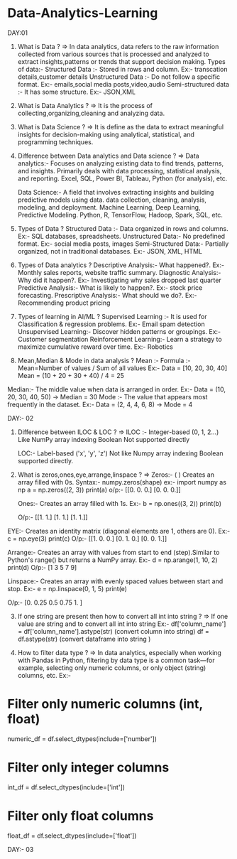 # Data-Analytics-Learning
DAY:01 
1) What is Data  ? 
=> In data analytics, data refers to the raw information collected from   various sources that is processed and analyzed to extract  insights,patterns or trends that support decision making.
 Types of data:-
Structured Data :- Stored in rows and column. Ex:- transcation details,customer details
Unstructured Data :- Do not follow a specific format. Ex:- emails,social media posts,video,audio
Semi-structured data :- It has some structure. Ex:- JSON,XML

2) What is Data Analytics ?
=>  It is the process of collecting,organizing,cleaning and analyzing data.
3) What is Data Science ?
=>  It is define as the data to extract meaningful insights for decision-making using analytical, statistical, and programming techniques.

4) Difference between Data analytics and Data science ?
=>         Data analytics:- 
   Focuses on analyzing existing data to find trends, patterns, and insights.
   Primarily deals with data processing, statistical analysis, and reporting.
   Excel, SQL, Power BI, Tableau, Python (for analysis), etc.

    Data Science:-
  A field that involves extracting insights and building predictive models using data. 
   data collection, cleaning, analysis, modeling, and deployment.
   Machine Learning, Deep Learning, Predictive Modeling.
    Python, R, TensorFlow, Hadoop, Spark, SQL, etc.

5) Types of Data ?
 Structured Data :- Data organized in rows and columns. Ex:- SQL databases, spreadsheets.
Unstructured Data:- No predefined format. Ex:- social media posts, images
Semi-Structured Data:- Partially organized, not in traditional databases. Ex:- JSON, XML, HTML

6) Types of Data analytics ?
 Descriptive Analysis:- What happened?. Ex:- Monthly sales reports, website traffic summary.
 Diagnostic Analysis:- Why did it happen?. Ex:- Investigating why sales dropped last quarter
 Predictive Analysis:- What is likely to happen?. Ex:- stock price forecasting.
 Prescriptive Analysis:- What should we do?. Ex:- Recommending product pricing

7) Types of learning in AI/ML ?
Supervised Learning :- It is used for Classification & regression problems. Ex:- Email spam detection 
Unsupervised Learning:- Discover hidden patterns or groupings. Ex:- Customer segmentation
 Reinforcement Learning:- Learn a strategy to maximize cumulative reward over time. Ex:- Robotics 

8) Mean,Median & Mode in data analysis ?
Mean :- 
    Formula :- Mean=Number of values / Sum of all values​ 
     Ex:- Data = [10, 20, 30, 40]
            Mean = (10 + 20 + 30 + 40) / 4 = 25


Median:- 
           The middle value when data is arranged in order. Ex:-
                    Data = (10, 20, 30, 40, 50) → Median = 30
Mode :- 
                The value that appears most frequently in the dataset.
                 Ex:- Data = (2, 4, 4, 6, 8) → Mode = 4

DAY:- 02

1) Difference between ILOC & LOC ?
=>    ILOC :- 
Integer-based (0, 1, 2...)
Like NumPy array indexing
Boolean Not supported directly

    LOC:-
Label-based ('x', 'y', 'z')
Not like Numpy array indexing
Boolean supported directly.

2) What is zeros,ones,eye,arrange,linspace ?
=>    Zeros:- ( )
         Creates an array filled with 0s.
          Syntax:-
          numpy.zeros(shape) ex:- import numpy as np
                                                   a = np.zeros((2, 3))
                                                    print(a)
            o/p:-
             [[0. 0. 0.]
              [0. 0. 0.]]

     Ones:-
      Creates an array filled with 1s.
       Ex:-
       b = np.ones((3, 2))
       print(b)
     
      O/p:-
        [[1. 1.]
         [1. 1.]
         [1. 1.]]

EYE:-
Creates an identity matrix (diagonal elements are 1, others are 0).
 Ex:- 
c = np.eye(3)
print(c)
 O/p:-
[[1. 0. 0.]
 [0. 1. 0.]
 [0. 0. 1.]]

Arrange:-
Creates an array with values from start to end (step).Similar to Python's range() but returns a NumPy array.
Ex:- 
d = np.arange(1, 10, 2)
print(d)
 O/p:-
[1 3 5 7 9]

Linspace:-
Creates an array with evenly spaced values between start and stop.
Ex:-
e = np.linspace(0, 1, 5)
print(e)

O/p:-
[0.   0.25 0.5  0.75 1.  ]


3) If one string are present then how to convert all int into string ?
=>    If one value are string and to convert all int into string 
         Ex:- 
         df['column_name'] = df['column_name'].astype(str) (convert column into string)
          df = df.astype(str) (convert dataframe into string )


4) How to filter data type ?
=>      In data analytics, especially when working with Pandas in Python, filtering by data type is a common task—for example, selecting only numeric columns, or only object (string) columns, etc.
 Ex:- 
 #  Filter only numeric columns (int, float)
numeric_df = df.select_dtypes(include=['number'])

#  Filter only integer columns
int_df = df.select_dtypes(include=['int'])

# Filter only float columns
float_df = df.select_dtypes(include=['float'])

DAY:- 03



